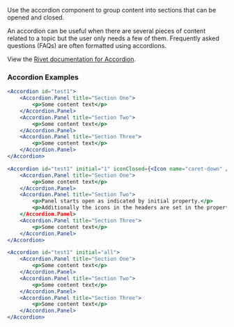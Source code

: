 Use the accordion component to group content into sections that can be opened and closed.

An accordion can be useful when there are several pieces of content related to a topic but the user only needs a few of them. Frequently asked questions (FAQs) are often formatted using accordions.

View the [Rivet documentation for Accordion](https://rivet.uits.iu.edu/components/Accordion/).

### Accordion Examples

<!-- prettier-ignore-start -->
```jsx
<Accordion id="test1">
    <Accordion.Panel title="Section One">
        <p>Some content text</p>
    </Accordion.Panel>
    <Accordion.Panel title="Section Two">
        <p>Some content text</p>
    </Accordion.Panel>
    <Accordion.Panel title="Section Three">
        <p>Some content text</p>
    </Accordion.Panel>
</Accordion>
```
<!-- prettier-ignore-end -->

<!-- prettier-ignore-start -->
```jsx
<Accordion id="test1" initial="1" iconClosed={<Icon name="caret-down" />} iconOpened={<Icon name="toggle-close" />}>
    <Accordion.Panel title="Section One">
        <p>Some content text</p>
    </Accordion.Panel>
    <Accordion.Panel title="Section Two">
        <p>Panel starts open as indicated by initial property.</p>
        <p>Additionally the icons in the headers are set in the propertys rather than the default option
    </Accordion.Panel>
    <Accordion.Panel title="Section Three">
        <p>Some content text</p>
    </Accordion.Panel>
</Accordion>
```
<!-- prettier-ignore-end -->

<!-- prettier-ignore-start -->
```jsx
<Accordion id="test1" initial="all">
    <Accordion.Panel title="Section One">
        <p>Some content text</p>
    </Accordion.Panel>
    <Accordion.Panel title="Section Two">
        <p>Some content text</p>
    </Accordion.Panel>
    <Accordion.Panel title="Section Three">
        <p>Some content text</p>
    </Accordion.Panel>
</Accordion>
```
<!-- prettier-ignore-end -->
